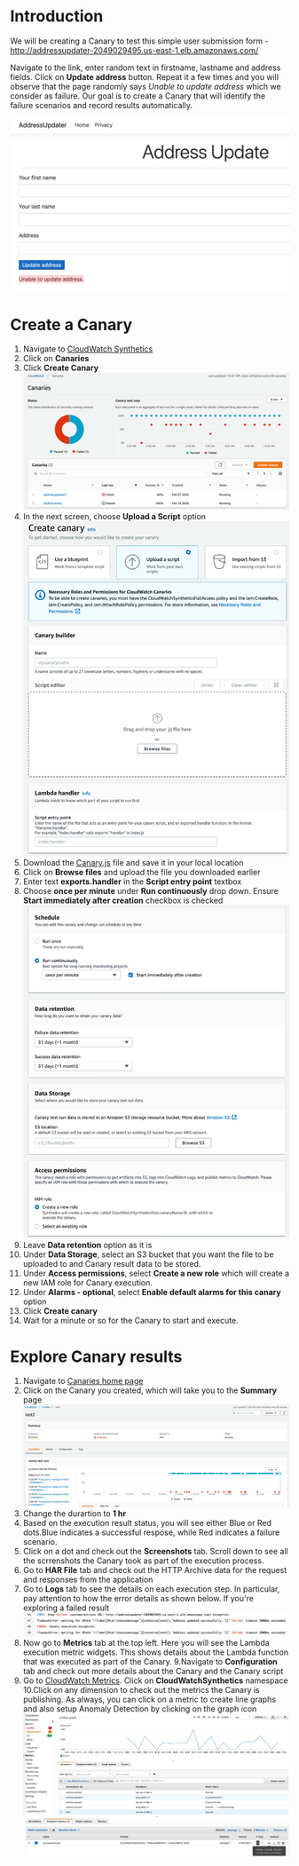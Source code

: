 # Introduction
We will be creating a Canary to test this simple user submission form - http://addressupdater-2049029495.us-east-1.elb.amazonaws.com/ 

Navigate to the link, enter random text in firstname, lastname and address fields. Click on **Update address** button. Repeat it a few times and you will observe that the page randomly says *Unable to update address* which we consider as failure. Our goal is to create a Canary that will identify the failure scenarios and record results automatically.

![results](images/4.png)
# Create a Canary
1. Navigate to [CloudWatch Synthetics](https://console.aws.amazon.com/cloudwatch/home#synthetics:)
2. Click on **Canaries**
3. Click **Create Canary**
![Create Canary](images/1.png)
4. In the next screen, choose **Upload a Script** option
![Upload Script](images/2.png)
5. Download the [Canary.js](canary.js) file and save it in your local location
6. Click on **Browse files** and upload the file you downloaded earlier
7. Enter text **exports.handler** in the **Script entry point** textbox
8. Choose **once per minute** under **Run continuously** drop down. Ensure **Start immediately after creation** checkbox is checked
![Choose options](images/3.png)
9. Leave **Data retention** option as it is
10. Under **Data Storage**, select an S3 bucket that you want the file to be uploaded to and Canary result data to be stored.
11. Under **Access permissions**, select **Create a new role** which will create a new IAM role for Canary execution.
12. Under **Alarms - optional**, select **Enable default alarms for this canary** option
13. Click **Create canary**
14. Wait for a minute or so for the Canary to start and execute. 

# Explore Canary results
1. Navigate to [Canaries home page](https://console.aws.amazon.com/cloudwatch/home#synthetics:canary/list)
2. Click on the Canary you created, which will take you to the **Summary** page
![Canary details](images/5.png)
3. Change the durartion to **1 hr**
4. Based on the execution result status, you will see either Blue or Red dots.Blue indicates a successful respose, while Red indicates a failure scenario.
5. Click on a dot and check out the **Screenshots** tab. Scroll down to see all the scrrenshots the Canary took as part of the execution process.
6. Go to **HAR File** tab and check out the HTTP Archive data for the request and responses from the application
7. Go to **Logs** tab to see the details on each execution step. In particular, pay attention to how the error details as shown below. If you're exploring a failed result
![Error](images/6.png)
8. Now go to **Metrics** tab at the top left. Here you will see the Lambda execution metric widgets. This shows details about the Lambda function that was executed as part of the Canary.
9.Navigate to **Configuration** tab and check out more details about the Canary and the Canary script
10. Go to [CloudWatch Metrics](https://console.aws.amazon.com/cloudwatch/home#metricsV2:). Click on **CloudWatchSynthetics** namespace
10.Click on any dimension to check out the metrics the Canary is publishing. As always, you can click on a metric to create line graphs and also setup Anomaly Detection by clicking on the graph icon
![](images/7.png)
![](images/8.png)